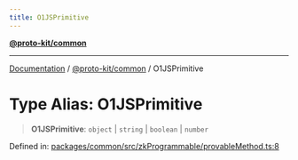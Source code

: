 ```yaml
---
title: O1JSPrimitive
---
```


[**@proto-kit/common**](../README.md)

***

[Documentation](../../../README.md) / [@proto-kit/common](../README.md) / O1JSPrimitive

# Type Alias: O1JSPrimitive

> **O1JSPrimitive**: `object` \| `string` \| `boolean` \| `number`

Defined in: [packages/common/src/zkProgrammable/provableMethod.ts:8](https://github.com/proto-kit/framework/blob/28efa802e3737fc3b77339148b307ef7246f3ef1/packages/common/src/zkProgrammable/provableMethod.ts#L8)
